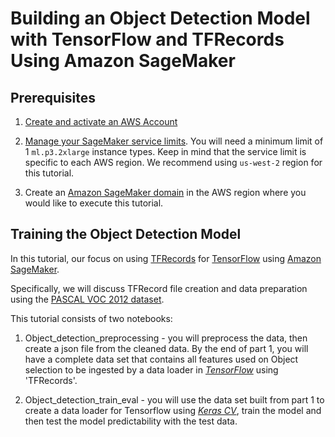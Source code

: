 # Building an Object Detection Model with TensorFlow and TFRecords Using Amazon SageMaker

## Prerequisites
1. [Create and activate an AWS Account](https://aws.amazon.com/premiumsupport/knowledge-center/create-and-activate-aws-account/)

2. [Manage your SageMaker service limits](https://aws.amazon.com/premiumsupport/knowledge-center/manage-service-limits/). You will need a minimum limit of 1 ```ml.p3.2xlarge``` instance types. Keep in mind that the service limit is specific to each AWS region. We recommend using ```us-west-2``` region for this tutorial.

3. Create an [Amazon SageMaker domain](https://docs.aws.amazon.com/sagemaker/latest/dg/sm-domain.html) in the AWS region where you would like to execute this tutorial. 

## Training the Object Detection Model

In this tutorial, our focus on using [TFRecords](https://www.tensorflow.org/tutorials/load_data/tfrecord) for [TensorFlow](https://github.com/tensorflow/tensorflow) using [Amazon SageMaker](https://aws.amazon.com/sagemaker/).

Specifically, we will discuss TFRecord file creation and data preparation using the [PASCAL VOC 2012 dataset](http://host.robots.ox.ac.uk/pascal/VOC/voc2012/index.html).

This tutorial consists of two notebooks:

1. Object_detection_preprocessing - you will preprocess the data, then create a json file from the cleaned data. By the end of part 1, you will have a complete data set that contains all features used on Object selection to be ingested by a data loader in *[TensorFlow](https://github.com/tensorflow/tensorflow)* using 'TFRecords'.

2. Object_detection_train_eval - you will use the data set built from part 1 to create a data loader for Tensorflow using *[Keras CV](https://github.com/keras-team/keras-cv)*, train the model and then test the model predictability with the test data. 
